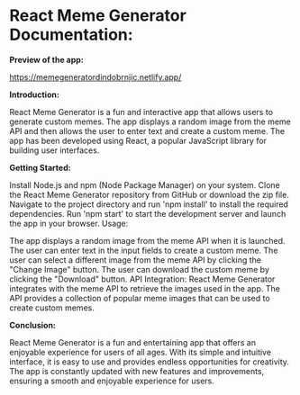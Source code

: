 # React Meme Generator Documentation:

**Preview of the app:**

https://memegeneratordindobrnjic.netlify.app/

**Introduction:**

React Meme Generator is a fun and interactive app that allows users to generate custom memes. The app displays a random image from the meme API and then allows the user to enter text and create a custom meme. The app has been developed using React, a popular JavaScript library for building user interfaces.

**Getting Started:**

Install Node.js and npm (Node Package Manager) on your system.
Clone the React Meme Generator repository from GitHub or download the zip file.
Navigate to the project directory and run 'npm install' to install the required dependencies.
Run 'npm start' to start the development server and launch the app in your browser.
Usage:

The app displays a random image from the meme API when it is launched.
The user can enter text in the input fields to create a custom meme.
The user can select a different image from the meme API by clicking the "Change Image" button.
The user can download the custom meme by clicking the "Download" button.
API Integration:
React Meme Generator integrates with the meme API to retrieve the images used in the app. The API provides a collection of popular meme images that can be used to create custom memes.

**Conclusion:**

React Meme Generator is a fun and entertaining app that offers an enjoyable experience for users of all ages. With its simple and intuitive interface, it is easy to use and provides endless opportunities for creativity. The app is constantly updated with new features and improvements, ensuring a smooth and enjoyable experience for users.

